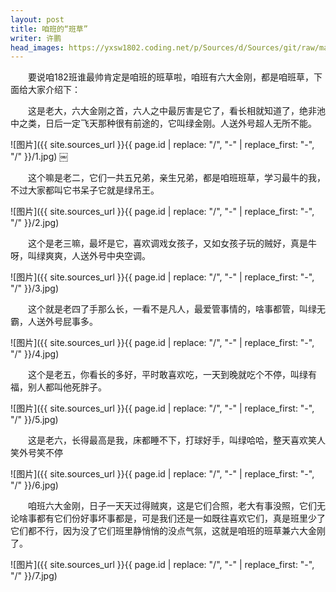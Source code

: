 ```yaml
---
layout: post
title: 咱班的“班草”
writer: 许鹏
head_images: https://yxsw1802.coding.net/p/Sources/d/Sources/git/raw/master/2019-04-13-ban-cao-xp/1.jpg
---
```

&emsp;&emsp;要说咱182班谁最帅肯定是咱班的班草啦，咱班有六大金刚，都是咱班草，下面给大家介绍下：

&emsp;&emsp;这是老大，六大金刚之首，六人之中最厉害是它了，看长相就知道了，绝非池中之类，日后一定飞天那种很有前途的，它叫绿金刚。人送外号超人无所不能。

![图片]({{ site.sources_url }}{{ page.id | replace: "/", "-" | replace_first: "-", "/" }}/1.jpg)
￼

&emsp;&emsp;这个嘛是老二，它们一共五兄弟，亲生兄弟，都是咱班班草，学习最牛的我，不过大家都叫它书呆子它就是绿吊王。

![图片]({{ site.sources_url }}{{ page.id | replace: "/", "-" | replace_first: "-", "/" }}/2.jpg)

&emsp;&emsp;这个是老三嘛，最坏是它，喜欢调戏女孩子，又如女孩子玩的贼好，真是牛呀，叫绿爽爽，人送外号中央空调。

![图片]({{ site.sources_url }}{{ page.id | replace: "/", "-" | replace_first: "-", "/" }}/3.jpg)

&emsp;&emsp;这个就是老四了手那么长，一看不是凡人，最爱管事情的，啥事都管，叫绿无霸，人送外号屁事多。

![图片]({{ site.sources_url }}{{ page.id | replace: "/", "-" | replace_first: "-", "/" }}/4.jpg)

&emsp;&emsp;这个是老五，你看长的多好，平时敢喜欢吃，一天到晚就吃个不停，叫绿有福，别人都叫他死胖子。

![图片]({{ site.sources_url }}{{ page.id | replace: "/", "-" | replace_first: "-", "/" }}/5.jpg)

&emsp;&emsp;这是老六，长得最高是我，床都睡不下，打球好手，叫绿哈哈，整天喜欢笑人笑外号笑不停

![图片]({{ site.sources_url }}{{ page.id | replace: "/", "-" | replace_first: "-", "/" }}/6.jpg)

&emsp;&emsp;咱班六大金刚，日子一天天过得贼爽，这是它们合照，老大有事没照，它们无论啥事都有它们份好事坏事都是，可是我们还是一如既往喜欢它们，真是班里少了它们都不行，因为没了它们班里静悄悄的没点气氛，这就是咱班的班草兼六大金刚了。

![图片]({{ site.sources_url }}{{ page.id | replace: "/", "-" | replace_first: "-", "/" }}/7.jpg)
